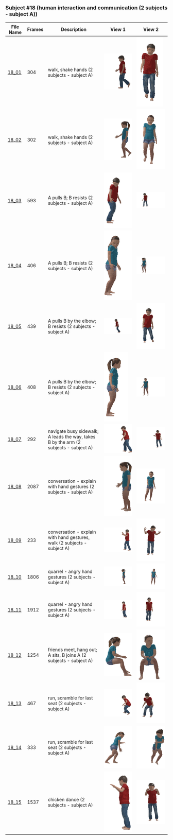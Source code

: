 ### Subject #18 (human interaction and communication (2 subjects - subject A))
|File Name|Frames|Description|View 1|View 2|
|-|-|-|-|-|
|[18_01](https://github.com/Shriinivas/cmubvh/raw/main/Sequence-015-019/18/Data/18_01.zip)|304|walk, shake hands (2 subjects - subject A)|<img src="https://github.com/Shriinivas/cmubvhgifs/blob/main/Sequence-015-019/18/18_01_0.gif"/>|<img src="https://github.com/Shriinivas/cmubvhgifs/blob/main/Sequence-015-019/18/18_01_1.gif"/>|
|[18_02](https://github.com/Shriinivas/cmubvh/raw/main/Sequence-015-019/18/Data/18_02.zip)|302|walk, shake hands (2 subjects - subject A)|<img src="https://github.com/Shriinivas/cmubvhgifs/blob/main/Sequence-015-019/18/18_02_0.gif"/>|<img src="https://github.com/Shriinivas/cmubvhgifs/blob/main/Sequence-015-019/18/18_02_1.gif"/>|
|[18_03](https://github.com/Shriinivas/cmubvh/raw/main/Sequence-015-019/18/Data/18_03.zip)|593|A pulls B; B resists (2 subjects - subject A)|<img src="https://github.com/Shriinivas/cmubvhgifs/blob/main/Sequence-015-019/18/18_03_0.gif"/>|<img src="https://github.com/Shriinivas/cmubvhgifs/blob/main/Sequence-015-019/18/18_03_1.gif"/>|
|[18_04](https://github.com/Shriinivas/cmubvh/raw/main/Sequence-015-019/18/Data/18_04.zip)|406|A pulls B; B resists (2 subjects - subject A)|<img src="https://github.com/Shriinivas/cmubvhgifs/blob/main/Sequence-015-019/18/18_04_0.gif"/>|<img src="https://github.com/Shriinivas/cmubvhgifs/blob/main/Sequence-015-019/18/18_04_1.gif"/>|
|[18_05](https://github.com/Shriinivas/cmubvh/raw/main/Sequence-015-019/18/Data/18_05.zip)|439|A pulls B by the elbow; B resists (2 subjects - subject A)|<img src="https://github.com/Shriinivas/cmubvhgifs/blob/main/Sequence-015-019/18/18_05_0.gif"/>|<img src="https://github.com/Shriinivas/cmubvhgifs/blob/main/Sequence-015-019/18/18_05_1.gif"/>|
|[18_06](https://github.com/Shriinivas/cmubvh/raw/main/Sequence-015-019/18/Data/18_06.zip)|408|A pulls B by the elbow; B resists (2 subjects - subject A)|<img src="https://github.com/Shriinivas/cmubvhgifs/blob/main/Sequence-015-019/18/18_06_0.gif"/>|<img src="https://github.com/Shriinivas/cmubvhgifs/blob/main/Sequence-015-019/18/18_06_1.gif"/>|
|[18_07](https://github.com/Shriinivas/cmubvh/raw/main/Sequence-015-019/18/Data/18_07.zip)|292|navigate busy sidewalk; A leads the way, takes B by the arm (2 subjects - subject A)|<img src="https://github.com/Shriinivas/cmubvhgifs/blob/main/Sequence-015-019/18/18_07_0.gif"/>|<img src="https://github.com/Shriinivas/cmubvhgifs/blob/main/Sequence-015-019/18/18_07_1.gif"/>|
|[18_08](https://github.com/Shriinivas/cmubvh/raw/main/Sequence-015-019/18/Data/18_08.zip)|2087|conversation - explain with hand gestures (2 subjects - subject A)|<img src="https://github.com/Shriinivas/cmubvhgifs/blob/main/Sequence-015-019/18/18_08_0.gif"/>|<img src="https://github.com/Shriinivas/cmubvhgifs/blob/main/Sequence-015-019/18/18_08_1.gif"/>|
|[18_09](https://github.com/Shriinivas/cmubvh/raw/main/Sequence-015-019/18/Data/18_09.zip)|233|conversation - explain with hand gestures, walk (2 subjects - subject A)|<img src="https://github.com/Shriinivas/cmubvhgifs/blob/main/Sequence-015-019/18/18_09_0.gif"/>|<img src="https://github.com/Shriinivas/cmubvhgifs/blob/main/Sequence-015-019/18/18_09_1.gif"/>|
|[18_10](https://github.com/Shriinivas/cmubvh/raw/main/Sequence-015-019/18/Data/18_10.zip)|1806|quarrel - angry hand gestures (2 subjects - subject A)|<img src="https://github.com/Shriinivas/cmubvhgifs/blob/main/Sequence-015-019/18/18_10_0.gif"/>|<img src="https://github.com/Shriinivas/cmubvhgifs/blob/main/Sequence-015-019/18/18_10_1.gif"/>|
|[18_11](https://github.com/Shriinivas/cmubvh/raw/main/Sequence-015-019/18/Data/18_11.zip)|1912|quarrel - angry hand gestures (2 subjects - subject A)|<img src="https://github.com/Shriinivas/cmubvhgifs/blob/main/Sequence-015-019/18/18_11_0.gif"/>|<img src="https://github.com/Shriinivas/cmubvhgifs/blob/main/Sequence-015-019/18/18_11_1.gif"/>|
|[18_12](https://github.com/Shriinivas/cmubvh/raw/main/Sequence-015-019/18/Data/18_12.zip)|1254|friends meet, hang out; A sits, B joins A (2 subjects - subject A)|<img src="https://github.com/Shriinivas/cmubvhgifs/blob/main/Sequence-015-019/18/18_12_0.gif"/>|<img src="https://github.com/Shriinivas/cmubvhgifs/blob/main/Sequence-015-019/18/18_12_1.gif"/>|
|[18_13](https://github.com/Shriinivas/cmubvh/raw/main/Sequence-015-019/18/Data/18_13.zip)|467|run, scramble for last seat (2 subjects - subject A)|<img src="https://github.com/Shriinivas/cmubvhgifs/blob/main/Sequence-015-019/18/18_13_0.gif"/>|<img src="https://github.com/Shriinivas/cmubvhgifs/blob/main/Sequence-015-019/18/18_13_1.gif"/>|
|[18_14](https://github.com/Shriinivas/cmubvh/raw/main/Sequence-015-019/18/Data/18_14.zip)|333|run, scramble for last seat (2 subjects - subject A)|<img src="https://github.com/Shriinivas/cmubvhgifs/blob/main/Sequence-015-019/18/18_14_0.gif"/>|<img src="https://github.com/Shriinivas/cmubvhgifs/blob/main/Sequence-015-019/18/18_14_1.gif"/>|
|[18_15](https://github.com/Shriinivas/cmubvh/raw/main/Sequence-015-019/18/Data/18_15.zip)|1537|chicken dance (2 subjects - subject A)|<img src="https://github.com/Shriinivas/cmubvhgifs/blob/main/Sequence-015-019/18/18_15_0.gif"/>|<img src="https://github.com/Shriinivas/cmubvhgifs/blob/main/Sequence-015-019/18/18_15_1.gif"/>|
